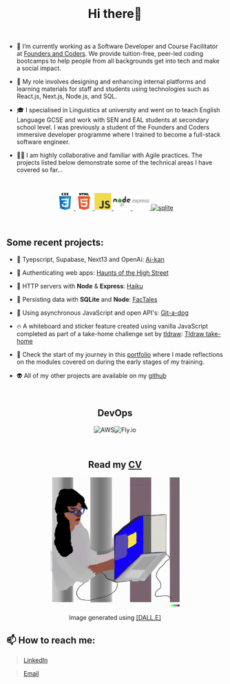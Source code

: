 <br>
<h1 align="center">Hi there👋</h1>
<br>


- 🌱 I’m currently working as a Software Developer and Course Facilitator at [Founders and Coders](https://www.foundersandcoders.com/). We provide tuition-free, peer-led coding bootcamps to help people from all backgrounds get into tech and make a social impact.
  
- 🦠 My role involves designing and enhancing internal platforms and learning materials for staff and students using technologies such as React.js, Next.js, Node.js, and SQL.

- 🎓 I specialised in Linguistics at university and went on to teach English Language GCSE and work with SEN and EAL students at secondary school level. I was previously a student of the Founders and Coders immersive developer programme where I trained to become a full-stack software engineer.
 
- 👩‍💻 I am highly collaborative and familiar with Agile practices. The projects listed below demonstrate some of the technical areas I have covered so far...


<br>
<p align="center"> 
  <a href="https://www.w3schools.com/css/" target="_blank" rel="noreferrer"> 
    <img src="https://raw.githubusercontent.com/devicons/devicon/master/icons/css3/css3-original-wordmark.svg" alt="css3" width="40" height="40"/>
  </a> 
  <a href="https://www.w3.org/html/" target="_blank" rel="noreferrer"> 
     <img src="https://raw.githubusercontent.com/devicons/devicon/master/icons/html5/html5-original-wordmark.svg" alt="html5" width="40" height="40"/> 
  </a> 
  <a href="https://developer.mozilla.org/en-US/docs/Web/JavaScript" target="_blank" rel="noreferrer"> 
    <img src="https://raw.githubusercontent.com/devicons/devicon/master/icons/javascript/javascript-original.svg" alt="javascript" width="40" height="40"/>
    <img src="https://raw.githubusercontent.com/devicons/devicon/master/icons/nodejs/nodejs-original-wordmark.svg" alt="node.js" width="40" height="40"/>
    <img src="https://raw.githubusercontent.com/devicons/devicon/master/icons/express/express-original-wordmark.svg" alt="express" width="40" height="40"/>
    <img src="https://www.vectorlogo.zone/logos/sqlite/sqlite-icon.svg" alt="sqlite" width="40" height="40"/> 
  </a> 
</p>

<br>


## Some recent projects:

- 💎 Tyepscript, Supabase, Next13 and OpenAi: [Ai-kan](https://github.com/fac27/AI-Kan)

- 👻 Authenticating web apps: [Haunts of the High Street](https://github.com/fac27/Haunts-of-the-high-street)

- 📜 HTTP servers with **Node** & **Express**: [Haiku](https://github.com/fac27/Haiku)

- 🎏 Persisting data with **SQLite** and **Node**: [FacTales](https://github.com/fac27/FACTales)

- 🐶 Using asynchronous JavaScript and open API's: [Git-a-dog](https://fac27.github.io/Git-a-dog/)

- 🔥 A whiteboard and sticker feature created using vanilla JavaScript completed as part of a take-home challenge set by [tldraw](https://github.com/tldraw): [Tldraw take-home](https://github.com/eliazzo/tldraw)

- 📓 Check the start of my journey in this [portfolio](https://github.com/fac27/eliazzo-portfolio) where I made reflections on the modules covered on during the early stages of my training. 

- 👽 All of my other projects are available on my [github](https://github.com/eliazzo?tab=repositories)

<br>


<div align="center"> 
  <h2>DevOps</h2>

  <img src="https://upload.wikimedia.org/wikipedia/commons/thumb/9/93/Amazon_Web_Services_Logo.svg/1280px-Amazon_Web_Services_Logo.svg.png" alt="AWS"  width="60" height="40"/><img src="https://fly.io/static/images/brand/logo-landscape.svg" alt="Fly.io" width="70" height="50"/>
</div>
  

<br>


<h2 align="center">Read my <a href="https://www.canva.com/design/DAFaqu380dg/MLdirn4-TqpYfbGtuBygqw/view?utm_content=DAFaqu380dg&utm_campaign=designshare&utm_medium=link&utm_source=publishsharelink">CV</a></h2>
  
<p align="center"><img src="DALL.E.png" width="300" alt="Woman coding"></p>

<p align="center">Image generated using <a href="https://openai.com/dall-e-2/">[DALL.E]</a></p>


## 📫  How to reach me:

> [LinkedIn](https://www.linkedin.com/in/elisabeth-azzopardi-b3496a247/)

> [Email](bethazz@hotmail.co.uk)

<br>
<br>
  
